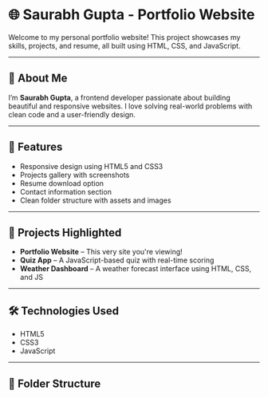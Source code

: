 # 🌐 Saurabh Gupta - Portfolio Website

Welcome to my personal portfolio website! This project showcases my skills, projects, and resume, all built using HTML, CSS, and JavaScript.

---

## 📌 About Me

I’m **Saurabh Gupta**, a frontend developer passionate about building beautiful and responsive websites. I love solving real-world problems with clean code and a user-friendly design.

---

## 🚀 Features

- Responsive design using HTML5 and CSS3
- Projects gallery with screenshots
- Resume download option
- Contact information section
- Clean folder structure with assets and images

---

## 💼 Projects Highlighted

- **Portfolio Website** – This very site you're viewing!
- **Quiz App** – A JavaScript-based quiz with real-time scoring
- **Weather Dashboard** – A weather forecast interface using HTML, CSS, and JS

---

## 🛠️ Technologies Used

- HTML5
- CSS3
- JavaScript

---

## 📂 Folder Structure


